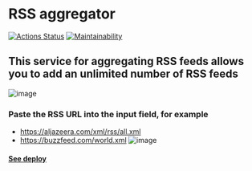 # RSS aggregator

[![Actions Status](https://github.com/DmitryKr2021/frontend-project-11/workflows/hexlet-check/badge.svg)](https://github.com/DmitryKr2021/frontend-project-11/actions)
[![Maintainability](https://api.codeclimate.com/v1/badges/eafd11818fd3b17c1ab7/maintainability)](https://codeclimate.com/github/DmitryKr2021/frontend-project-11/maintainability)

## This service for aggregating RSS feeds allows you to add an unlimited number of RSS feeds
![image](https://github.com/DmitryKr2021/frontend-project-11/assets/79040401/0c191bba-086d-4e3b-a104-d9916a61bc4b)

### Paste the RSS URL into the input field, for example

- https://aljazeera.com/xml/rss/all.xml
- https://buzzfeed.com/world.xml
![image](https://github.com/DmitryKr2021/frontend-project-11/assets/79040401/ed8317f3-f94e-4df5-88de-5118860cdaee)

#### [See deploy](https://vercel.com/dmitrykr2021/frontend-project-11-8d48)
